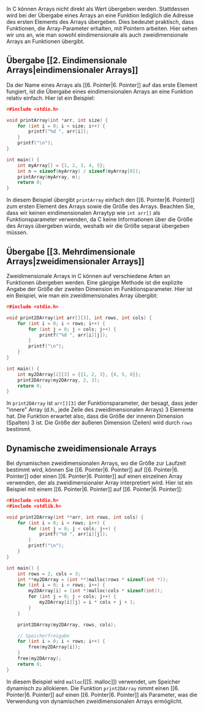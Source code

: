 In C können Arrays nicht direkt als Wert übergeben werden. Stattdessen wird bei der Übergabe eines Arrays an eine Funktion lediglich die Adresse des ersten Elements des Arrays übergeben. Dies bedeutet praktisch, dass Funktionen, die Array-Parameter erhalten, mit Pointern arbeiten. Hier sehen wir uns an, wie man sowohl eindimensionale als auch zweidimensionale Arrays an Funktionen übergibt.

## Übergabe  [[2. Eindimensionale Arrays|eindimensionaler Arrays]]

Da der Name eines Arrays als [[6. Pointer|6. Pointer]] auf das erste Element fungiert, ist die Übergabe eines eindimensionalen Arrays an eine Funktion relativ einfach. Hier ist ein Beispiel:

```cpp
##include <stdio.h>

void printArray(int *arr, int size) {
    for (int i = 0; i < size; i++) {
        printf("%d ", arr[i]);
    }
    printf("\n");
}

int main() {
    int myArray[] = {1, 2, 3, 4, 5};
    int n = sizeof(myArray) / sizeof(myArray[0]);
    printArray(myArray, n);
    return 0;
}
```

In diesem Beispiel übergibt `printArray` einfach den [[6. Pointer|6. Pointer]] zum ersten Element des Arrays sowie die Größe des Arrays. Beachten Sie, dass wir keinen eindimensionalen Arraytyp wie `int arr[]` als Funktionsparameter verwenden, da C keine Informationen über die Größe des Arrays übergeben würde, weshalb wir die Größe separat übergeben müssen.

## Übergabe [[3. Mehrdimensionale Arrays|zweidimensionaler Arrays]]

Zweidimensionale Arrays in C können auf verschiedene Arten an Funktionen übergeben werden. Eine gängige Methode ist die explizite Angabe der Größe der zweiten Dimension im Funktionsparameter. Hier ist ein Beispiel, wie man ein zweidimensionales Array übergibt:

```cpp
##include <stdio.h>

void print2DArray(int arr[][3], int rows, int cols) {
    for (int i = 0; i < rows; i++) {
        for (int j = 0; j < cols; j++) {
            printf("%d ", arr[i][j]);
        }
        printf("\n");
    }
}

int main() {
    int my2DArray[2][3] = {{1, 2, 3}, {4, 5, 6}};
    print2DArray(my2DArray, 2, 3);
    return 0;
}
```

In `print2DArray` ist `arr[][3]` der Funktionsparameter, der besagt, dass jeder "innere" Array (d.h., jede Zeile des zweidimensionalen Arrays) 3 Elemente hat. Die Funktion erwartet also, dass die Größe der inneren Dimension (Spalten) 3 ist. Die Größe der äußeren Dimension (Zeilen) wird durch `rows` bestimmt.

## Dynamische zweidimensionale Arrays

Bei dynamischen zweidimensionalen Arrays, wo die Größe zur Laufzeit bestimmt wird, können Sie [[6. Pointer|6. Pointer]] auf [[6. Pointer|6. Pointer]] oder einen [[6. Pointer|6. Pointer]] auf einen einzelnen Array verwenden, der als zweidimensionaler Array interpretiert wird. Hier ist ein Beispiel mit einem [[6. Pointer|6. Pointer]] auf [[6. Pointer|6. Pointer]]:

```cpp
##include <stdio.h>
##include <stdlib.h>

void print2DArray(int **arr, int rows, int cols) {
    for (int i = 0; i < rows; i++) {
        for (int j = 0; j < cols; j++) {
            printf("%d ", arr[i][j]);
        }
        printf("\n");
    }
}

int main() {
    int rows = 2, cols = 3;
    int **my2DArray = (int **)malloc(rows * sizeof(int *));
    for (int i = 0; i < rows; i++) {
        my2DArray[i] = (int *)malloc(cols * sizeof(int));
        for (int j = 0; j < cols; j++) {
            my2DArray[i][j] = i * cols + j + 1;
        }
    }

    print2DArray(my2DArray, rows, cols);

    // Speicherfreigabe
    for (int i = 0; i < rows; i++) {
        free(my2DArray[i]);
    }
    free(my2DArray);
    return 0;
}
```

In diesem Beispiel wird `malloc`([[5. malloc]]) verwendet, um Speicher dynamisch zu allokieren. Die Funktion `print2DArray` nimmt einen [[6. Pointer|6. Pointer]] auf einen [[6. Pointer|6. Pointer]] als Parameter, was die Verwendung von dynamischen zweidimensionalen Arrays ermöglicht.